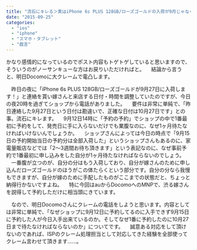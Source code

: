 ```yaml
---
title: "流石にキレる＞実はiPhone 6s PLUS 128GB/ローズゴールドの入荷が9月じゃなく10月27日だった"
date: "2015-09-25"
categories: 
  - "ios"
  - "iphone"
  - "スマホ・タブレット"
  - "戯言"
---
```


かなり感情的になっているのでポスト内容もトゲトゲしていると思いますので、そういうのがノーサンキューな方はお戻りいただければと。 　結論から言うと、明日Docomoに大クレームで電凸します。

　昨日の夜に「iPhone 6s PLUS 128GB/ローズゴールドが9月27日に入荷します！」と連絡を貰い嫁さんと来店する日付・時間を調整していたのですが、今日の夜20時を過ぎてショップから電話がありました。 　要件は非常に単純で、「昨日連絡した9月27日という日付は勘違いで、正確な日付は10月27日です」との事。流石にキレます。 　9月12日14時に「予約の予約」でショップの中で1番最初に予約をして、発売日に手に入らないだけでも業腹なのに、なぜ1ヶ月待たなければいけないんでしょうか。 　ショップさんによっては今日の時点で「9月15日の予約開始当日の予約分は全部入荷した」というショップさんもあるのに、家電量販店などでは「2～3週間お待ち頂きます」という表記なのに、なぜ事前予約で1番最初に申し込みをした自分が1ヶ月待たなければならないのでしょう。 　一番腹が立つのが、自分の分はもう入荷しており、自分が嫁さんのために申し込んだローズゴールドのほうがこの体たらくという部分です。自分の分なら我慢もできますが、自分が嫁のために手配したものがここまでの状態だと、ちょっと納得行かないですよね。 　特に今回はauからDocomoへのMNPで、渋る嫁さんを説得して予約しただけに相当頭にきています。

　なので、明日Docomoさんにクレームの電話をしようと思います。内容としては非常に単純で、「なぜショップに9月12日に予約してるのに入手できず9月15日に予約した人が今日入手出来ているのか。そしてなぜ1番に予約したのに10月27日まで待たなければならないのか」についてです。 　誠意ある対応をして頂けないのであれば、ISPのクレーム処理担当として対応してきた経験を全部使ってクレーム言わせて頂きます……。
